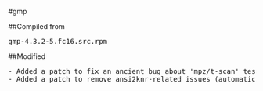 #gmp

##Compiled from
<pre>gmp-4.3.2-5.fc16.src.rpm</pre>

##Modified
<pre>
- Added a patch to fix an ancient bug about 'mpz/t-scan' test
- Added a patch to remove ansi2knr-related issues (automatic de-ANSI-fication support has been removed)
</pre>
